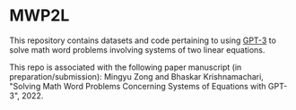 # MWP2L 

This repository contains datasets and code pertaining to using [GPT-3](https://en.wikipedia.org/wiki/GPT-3) to solve math word problems involving systems of two linear equations.


This repo is associated with the following paper manuscript (in preparation/submission): 
Mingyu Zong and Bhaskar Krishnamachari, "Solving Math Word Problems Concerning Systems of Equations with GPT-3", 2022.


